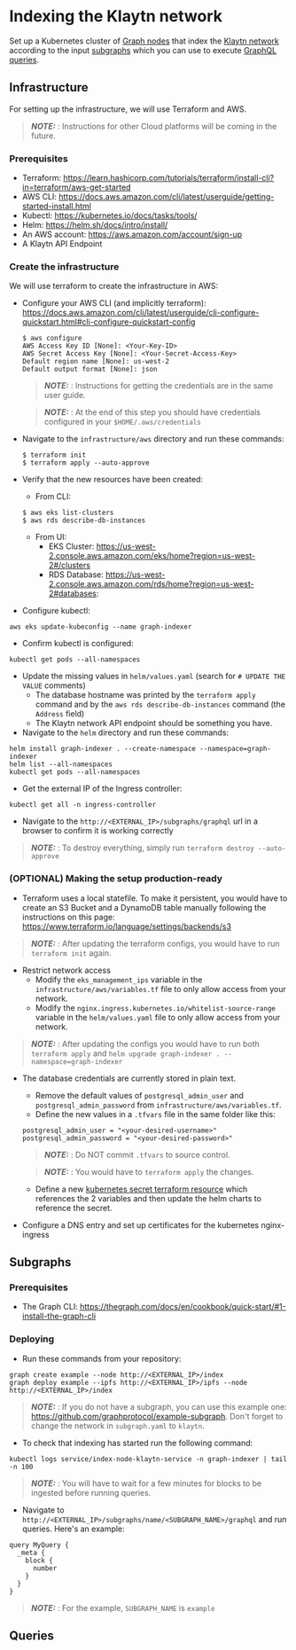 # Indexing the Klaytn network

Set up a Kubernetes cluster of 
[Graph nodes](https://github.com/graphprotocol/graph-node) that index the 
[Klaytn network](https://klaytn.foundation/) according to the input 
[subgraphs](https://thegraph.com/docs/en/developing/creating-a-subgraph/)
which you can use to execute
[GraphQL queries](https://thegraph.com/docs/en/querying/graphql-api/).

## Infrastructure

For setting up the infrastructure, we will use Terraform and AWS. 

> **_NOTE:_** : Instructions for other Cloud platforms will be coming
in the future. 

### Prerequisites

* Terraform: https://learn.hashicorp.com/tutorials/terraform/install-cli?in=terraform/aws-get-started
* AWS CLI: https://docs.aws.amazon.com/cli/latest/userguide/getting-started-install.html
* Kubectl: https://kubernetes.io/docs/tasks/tools/
* Helm: https://helm.sh/docs/intro/install/
* An AWS account: https://aws.amazon.com/account/sign-up
* A Klaytn API Endpoint

### Create the infrastructure

We will use terraform to create the infrastructure in AWS:
* Configure your AWS CLI (and implicitly terraform): 
https://docs.aws.amazon.com/cli/latest/userguide/cli-configure-quickstart.html#cli-configure-quickstart-config
  ```
  $ aws configure
  AWS Access Key ID [None]: <Your-Key-ID>
  AWS Secret Access Key [None]: <Your-Secret-Access-Key>
  Default region name [None]: us-west-2
  Default output format [None]: json
  ```
  > **_NOTE:_** : Instructions for getting the credentials are in the same 
  user guide. 

  > **_NOTE:_** : At the end of this step you should have credentials 
  configured in your `$HOME/.aws/credentials`
* Navigate to the `infrastructure/aws` directory and run these commands:
  ```
  $ terraform init
  $ terraform apply --auto-approve
  ```
* Verify that the new resources have been created:
  * From CLI:
  ```
  $ aws eks list-clusters
  $ aws rds describe-db-instances
  ```
  * From UI: 
    * EKS Cluster: https://us-west-2.console.aws.amazon.com/eks/home?region=us-west-2#/clusters
    * RDS Database: https://us-west-2.console.aws.amazon.com/rds/home?region=us-west-2#databases: 
* Configure kubectl:
```
aws eks update-kubeconfig --name graph-indexer
```
* Confirm kubectl is configured:
```
kubectl get pods --all-namespaces
```
* Update the missing values in `helm/values.yaml` (search for 
`# UPDATE THE VALUE` comments)
  * The database hostname was printed by the `terraform apply` command and by
  the `aws rds describe-db-instances` command (the `Address` field)
  * The Klaytn network API endpoint should be something you have.
* Navigate to the `helm` directory and run these commands:
```
helm install graph-indexer . --create-namespace --namespace=graph-indexer
helm list --all-namespaces
kubectl get pods --all-namespaces
```
* Get the external IP of the Ingress controller:
```
kubectl get all -n ingress-controller
```
* Navigate to the `http://<EXTERNAL_IP>/subgraphs/graphql` url in a browser to
confirm it is working correctly

> **_NOTE:_** : To destroy everything, simply run `terraform destroy --auto-approve`

### (OPTIONAL) Making the setup production-ready

* Terraform uses a local statefile. To make it persistent, you would have to
create an S3 Bucket and a DynamoDB table manually following the instructions on
this page: https://www.terraform.io/language/settings/backends/s3
> **_NOTE:_** : After updating the terraform configs, you would have to run
`terraform init` again.
* Restrict network access
  * Modify the `eks_management_ips` variable in the
  `infrastructure/aws/variables.tf` file to only allow access from your network.
  * Modify the `nginx.ingress.kubernetes.io/whitelist-source-range` variable
  in the `helm/values.yaml` file to only allow access from your network.
> **_NOTE:_** : After updating the configs you would have to run both
`terraform apply` and `helm upgrade graph-indexer . --namespace=graph-indexer`
* The database credentials are currently stored in plain text.
  * Remove the default values of `postgresql_admin_user` and
  `postgresql_admin_password` from `infrastructure/aws/variables.tf`.
  * Define the new values in a `.tfvars` file in the same folder like this:
  ```
  postgresql_admin_user = "<your-desired-username>"
  postgresql_admin_password = "<your-desired-password>"
  ```
  > **_NOTE:_** : Do NOT commit `.tfvars` to source control.

  > **_NOTE:_** : You would have to `terraform apply` the changes.
  * Define a new 
  [kubernetes secret terraform resource](https://registry.terraform.io/providers/hashicorp/kubernetes/latest/docs/resources/secret)
  which references the 2 variables and then update the helm charts to reference
  the secret. 
* Configure a DNS entry and set up certificates for the kubernetes 
nginx-ingress

## Subgraphs

### Prerequisites

* The Graph CLI: https://thegraph.com/docs/en/cookbook/quick-start/#1-install-the-graph-cli 

### Deploying

* Run these commands from your repository:
```
graph create example --node http://<EXTERNAL_IP>/index
graph deploy example --ipfs http://<EXTERNAL_IP>/ipfs --node http://<EXTERNAL_IP>/index
```
> **_NOTE:_** : If you do not have a subgraph, you can use this example one:
https://github.com/graphprotocol/example-subgraph. Don't forget to change the
network in `subgraph.yaml` to `klaytn`.

* To check that indexing has started run the following command:
```
kubectl logs service/index-node-klaytn-service -n graph-indexer | tail -n 100
```
> **_NOTE:_** : You will have to wait for a few minutes for blocks to be 
ingested before running queries.
* Navigate to `http://<EXTERNAL_IP>/subgraphs/name/<SUBGRAPH_NAME>/graphql`
and run queries. Here's an example:
```
query MyQuery {
  _meta {
    block {
      number
    }
  }
}
```
> **_NOTE:_** : For the example, `SUBGRAPH_NAME` is `example`

## Queries